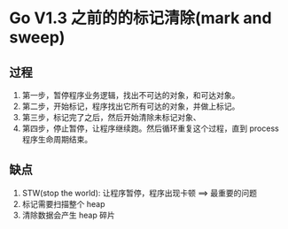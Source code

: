 # Go V1.3 之前的的标记清除(mark and sweep)

## 过程

1. 第一步，暂停程序业务逻辑，找出不可达的对象，和可达对象。
2. 第二步，开始标记，程序找出它所有可达的对象，并做上标记。
3. 第三步，标记完了之后，然后开始清除未标记对象、
4. 第四步，停止暂停，让程序继续跑。然后循环重复这个过程，直到 process 程序生命周期结束。

## 缺点

1. STW(stop the world): 让程序暂停，程序出现卡顿 ==> 最重要的问题
2. 标记需要扫描整个 heap
3. 清除数据会产生 heap 碎片
